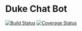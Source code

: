 # Duke Chat Bot

[![Build Status](https://travis-ci.org/stevenwjy/duke.svg?branch=master)](https://travis-ci.org/stevenwjy/duke)
[![Coverage Status](https://coveralls.io/repos/github/stevenwjy/duke/badge.svg?branch=master)](https://coveralls.io/github/stevenwjy/duke?branch=master)
